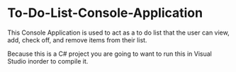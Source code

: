 # To-Do-List-Console-Application
This Console Application is used to act as a to do list that the  user can view, add, check off, and remove items from their list.

Because this is a C# project you are going to want to run this in Visual Studio inorder to compile it.
